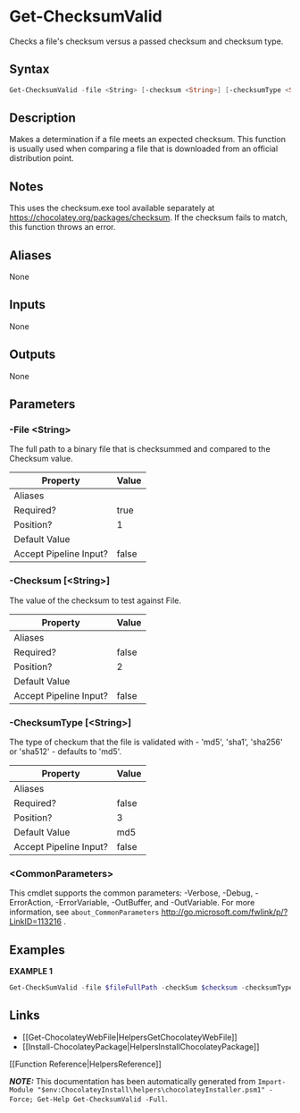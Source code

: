 ﻿# Get-ChecksumValid

Checks a file's checksum versus a passed checksum and checksum type.

## Syntax

~~~powershell
Get-ChecksumValid -file <String> [-checksum <String>] [-checksumType <String>] [<CommonParameters>]
~~~

## Description

Makes a determination if a file meets an expected checksum. This function is usually used when comparing a file that is downloaded from an official distribution point.

## Notes

This uses the checksum.exe tool available separately at https://chocolatey.org/packages/checksum.
If the checksum fails to match, this function throws an error.

## Aliases

None

## Inputs

None

## Outputs

None

## Parameters

###  -File \<String\>
The full path to a binary file that is checksummed and compared to the Checksum value.

Property               | Value
---------------------- | -----
Aliases                | 
Required?              | true
Position?              | 1
Default Value          | 
Accept Pipeline Input? | false
 
###  -Checksum [\<String\>]
The value of the checksum to test against File.

Property               | Value
---------------------- | -----
Aliases                | 
Required?              | false
Position?              | 2
Default Value          | 
Accept Pipeline Input? | false
 
###  -ChecksumType [\<String\>]
The type of checkum that the file is validated with - 'md5', 'sha1', 'sha256' or 'sha512' - defaults to 'md5'.

Property               | Value
---------------------- | -----
Aliases                | 
Required?              | false
Position?              | 3
Default Value          | md5
Accept Pipeline Input? | false
 
### \<CommonParameters\>

This cmdlet supports the common parameters: -Verbose, -Debug, -ErrorAction, -ErrorVariable, -OutBuffer, and -OutVariable. For more information, see `about_CommonParameters` http://go.microsoft.com/fwlink/p/?LinkID=113216 .


## Examples

 **EXAMPLE 1**

~~~powershell
Get-CheckSumValid -file $fileFullPath -checkSum $checksum -checksumType $checksumType

~~~

## Links

 * [[Get-ChocolateyWebFile|HelpersGetChocolateyWebFile]]
 * [[Install-ChocolateyPackage|HelpersInstallChocolateyPackage]]


[[Function Reference|HelpersReference]]

***NOTE:*** This documentation has been automatically generated from `Import-Module "$env:ChocolateyInstall\helpers\chocolateyInstaller.psm1" -Force; Get-Help Get-ChecksumValid -Full`.
